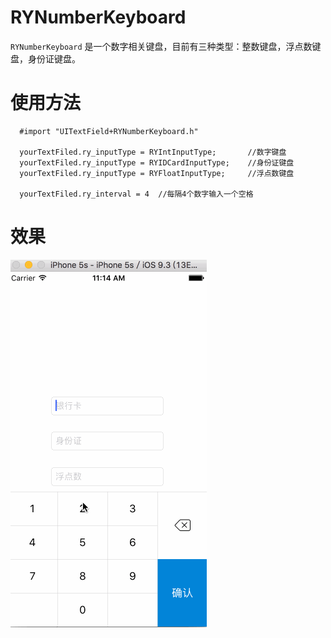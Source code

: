 # RYNumberKeyboard

`RYNumberKeyboard` 是一个数字相关键盘，目前有三种类型：整数键盘，浮点数键盘，身份证键盘。

# 使用方法

```
  #import "UITextField+RYNumberKeyboard.h"
  
  yourTextFiled.ry_inputType = RYIntInputType;       //数字键盘
  yourTextFiled.ry_inputType = RYIDCardInputType;    //身份证键盘
  yourTextFiled.ry_inputType = RYFloatInputType;     //浮点数键盘
  
  yourTextFiled.ry_interval = 4  //每隔4个数字输入一个空格
```

# 效果

![RYNumberKeyboard](https://github.com/Resory/Images/blob/master/RYNumberKeyboard.gif)

